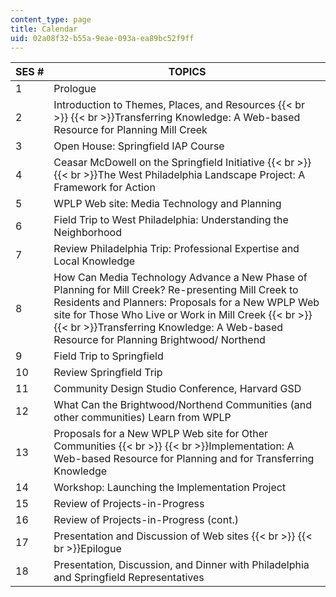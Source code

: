 ```yaml
---
content_type: page
title: Calendar
uid: 02a08f32-b55a-9eae-093a-ea89bc52f9ff
---
```


| SES # | TOPICS |
| --- | --- |
| 1 | Prologue |
| 2 | Introduction to Themes, Places, and Resources  {{< br >}}  {{< br >}}Transferring Knowledge: A Web-based Resource for Planning Mill Creek |
| 3 | Open House: Springfield IAP Course |
| 4 | Ceasar McDowell on the Springfield Initiative  {{< br >}}  {{< br >}}The West Philadelphia Landscape Project: A Framework for Action |
| 5 | WPLP Web site: Media Technology and Planning |
| 6 | Field Trip to West Philadelphia: Understanding the Neighborhood |
| 7 | Review Philadelphia Trip: Professional Expertise and Local Knowledge |
| 8 | How Can Media Technology Advance a New Phase of Planning for Mill Creek? Re-presenting Mill Creek to Residents and Planners: Proposals for a New WPLP Web site for Those Who Live or Work in Mill Creek  {{< br >}}  {{< br >}}Transferring Knowledge: A Web-based Resource for Planning Brightwood/ Northend |
| 9 | Field Trip to Springfield |
| 10 | Review Springfield Trip |
| 11 | Community Design Studio Conference, Harvard GSD |
| 12 | What Can the Brightwood/Northend Communities (and other communities) Learn from WPLP |
| 13 | Proposals for a New WPLP Web site for Other Communities  {{< br >}}  {{< br >}}Implementation: A Web-based Resource for Planning and for Transferring Knowledge |
| 14 | Workshop: Launching the Implementation Project |
| 15 | Review of Projects-in-Progress |
| 16 | Review of Projects-in-Progress (cont.) |
| 17 | Presentation and Discussion of Web sites  {{< br >}}  {{< br >}}Epilogue |
| 18 | Presentation, Discussion, and Dinner with Philadelphia and Springfield Representatives